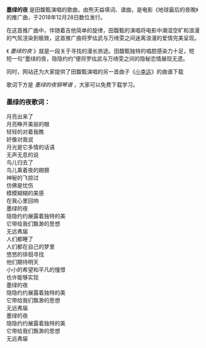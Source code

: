 

**墨绿的夜** 是田馥甄演唱的歌曲，由熊天益填词、谱曲，是电影《地球最后的夜晚》的推广曲，于2018年12月28日数位发行。

在这首推广曲中，伴随着吉他简单的旋律，田馥甄的演唱将电影中潮湿空旷和浪漫的气氛渲染到极致，这首推广曲将罗纮武与万绮雯之间迷离浪漫的爱情完美呈现。

《 _墨绿的夜_ 》就是一段关于寻找的漫长旅途。田馥甄独特的唱腔感染力十足，短短一句“墨绿的夜，隐隐约约”便将罗纮武与万绮雯之间的隐秘恋情展现无遗。

同时，网站还为大家提供了田馥甄演唱的另一首曲子《[小幸运](Music-6428-小幸运-我的少女时代主题曲.html "小幸运")》的曲谱下载

歌词下方是 _墨绿的夜钢琴谱_ ，大家可以免费下载学习。

### 墨绿的夜歌词：

月亮出来了  
月亮睁开美丽的眼  
轻轻的对着我瞧  
好像对我说  
月光是它多情的话语  
无声无息的说  
鸟儿归去了  
鸟儿乘着夜的翅膀  
神秘的飞掠过  
仿佛是忧伤  
模模糊糊的美感  
在我心里回响  
墨绿的夜  
隐隐约约展露着独特的美  
它带给我们飘渺的思想  
无远弗届  
人们都睡了  
人们都在自己的梦里  
悠悠的徘徊寻找  
他们期待明天  
小小的希望和平凡的憧憬  
也许能够实现  
墨绿的夜  
隐隐约约展露着独特的美  
它带给我们飘渺的思想  
无远弗届  
墨绿的夜  
隐隐约约展露着独特的美  
它带给我们飘渺的思想  
无远弗届

